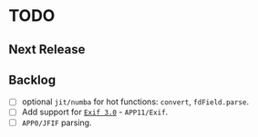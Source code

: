 # TODO

## Next Release

## Backlog

- [ ] optional `jit/numba` for hot functions: `convert`, `fdField.parse`.
- [ ] Add support for [`Exif 3.0`](https://www.cipa.jp/std/documents/e/Exif3.0-Overview_E.pdf) - `APP11/Exif`.
- [ ] `APP0/JFIF` parsing.